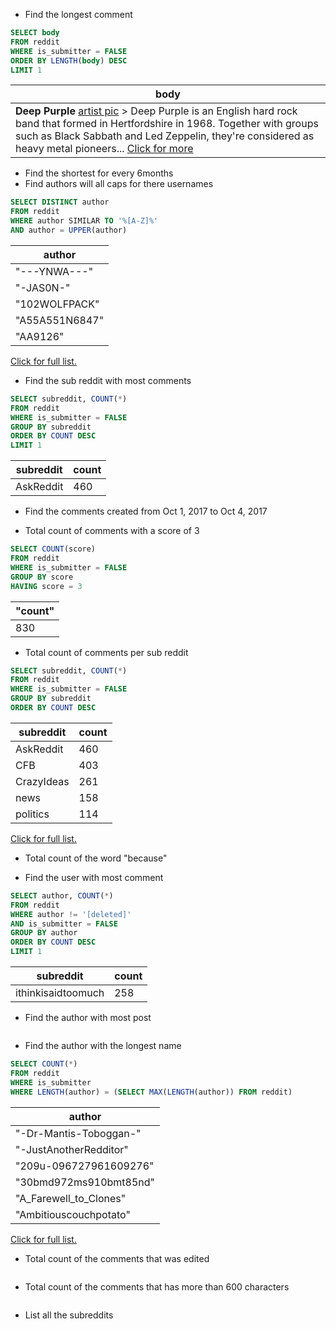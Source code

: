 - Find the longest comment
``` SQL
SELECT body
FROM reddit
WHERE is_submitter = FALSE
ORDER BY LENGTH(body) DESC
LIMIT 1
```
| body               |
|------------------------|
|**Deep Purple**    [artist pic](https://lastfm-img2.akamaized.net/i/u/252/a0dc0410107a4df586c34d34191fabdb.png)    &gt; Deep Purple is an English hard rock band that formed in Hertfordshire in 1968. Together with groups such as  Black Sabbath and Led Zeppelin, they're considered as heavy metal pioneers... [Click for more](https://github.com/raraei/general/blob/master/longestcomment.md)|

- Find the shortest for every 6months
- Find authors will all caps for there usernames
``` SQL
SELECT DISTINCT author
FROM reddit
WHERE author SIMILAR TO '%[A-Z]%'
AND author = UPPER(author) 
```
| author                |
|------------------------|
| "---YNWA---"           |
| "-JAS0N-"              |
| "102WOLFPACK"          |
| "A55A551N6847"         |
| "AA9126"               |
[Click for full list.](https://github.com/raraei/general/blob/master/allcaps.md)

- Find the sub reddit with most comments
``` SQL
SELECT subreddit, COUNT(*)
FROM reddit
WHERE is_submitter = FALSE
GROUP BY subreddit
ORDER BY COUNT DESC
LIMIT 1
```
| subreddit | count |
|-----------|-------|
| AskReddit | 460   |

- Find the comments created from Oct 1, 2017 to Oct 4, 2017

- Total count of comments with a score of 3
``` SQL
SELECT COUNT(score)
FROM reddit
WHERE is_submitter = FALSE
GROUP BY score
HAVING score = 3
```
| "count" |
|---------|
| 830     |

- Total count of comments per sub reddit
``` SQL
SELECT subreddit, COUNT(*)
FROM reddit
WHERE is_submitter = FALSE
GROUP BY subreddit
ORDER BY COUNT DESC
```
| subreddit             | count |
|-----------------------|-------|
| AskReddit             | 460   |
| CFB                   | 403   |
| CrazyIdeas            | 261   |
| news                  | 158   |
| politics              | 114   |
[Click for full list.](https://github.com/raraei/general/blob/master/subreddit_comments.csv)

- Total count of the word "because"

- Find the user with most comment
``` SQL
SELECT author, COUNT(*)
FROM reddit
WHERE author != '[deleted]'
AND is_submitter = FALSE
GROUP BY author
ORDER BY COUNT DESC
LIMIT 1
```
| subreddit | count |
|-----------|-------|
| ithinkisaidtoomuch | 	258   |

- Find the author with most post
``` SQL

```
- Find the author with the longest name
``` SQL
SELECT COUNT(*)
FROM reddit
WHERE is_submitter
WHERE LENGTH(author) = (SELECT MAX(LENGTH(author)) FROM reddit)
```
| author               |
|------------------------|
| "-Dr-Mantis-Toboggan-" |
| "-JustAnotherRedditor" |
| "209u-096727961609276" |
| "30bmd972ms910bmt85nd" |
| "A_Farewell_to_Clones" |
| "Ambitiouscouchpotato" |
[Click for full list.](https://github.com/raraei/general/blob/master/longestnames.md)


- Total count of the comments that was edited
``` SQL

```
- Total count of the comments that has more than 600 characters
``` SQL

```
- List all the subreddits
``` SQL

```
